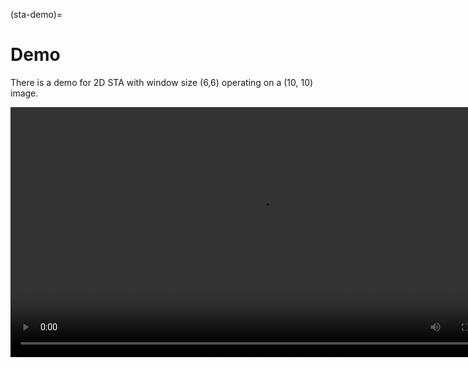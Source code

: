 (sta-demo)=

# Demo
There is a demo for 2D STA with window size (6,6) operating on a (10, 10) image. 

<div style="text-align: center;">
  <video controls width="800">
    <source src="https://github.com/user-attachments/assets/f3b6dd79-7b43-4b60-a0fa-3d6495ec5747" type="video/mp4">
    Your browser does not support the video tag.
  </video>
</div>